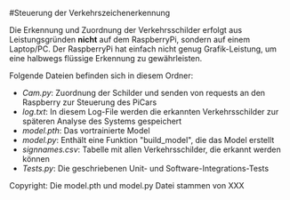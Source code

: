 #Steuerung der Verkehrszeichenerkennung

Die Erkennung und Zuordnung der Verkehrsschilder erfolgt aus Leistungsgründen **nicht** auf dem RaspberryPi, sondern auf einem Laptop/PC.
Der RaspberryPi hat einfach nicht genug Grafik-Leistung, um eine halbwegs flüssige Erkennung zu gewährleisten.

Folgende Dateien befinden sich in diesem Ordner:
- *Cam.py*: Zuordnung der Schilder und senden von requests an den Raspberry zur Steuerung des PiCars
- *log.txt*: In diesem Log-File werden die erkannten Verkehrsschilder zur späteren Analyse des Systems gespeichert
- *model.pth*: Das vortrainierte Model
- *model.py*: Enthält eine Funktion "build_model", die das Model erstellt
- *signnames.csv*: Tabelle mit allen Verkehrsschilder, die erkannt werden können
- *Tests.py*: Die geschriebenen Unit- und Software-Integrations-Tests

Copyright:
Die model.pth und model.py Datei stammen von XXX